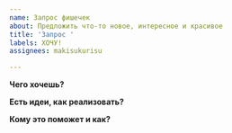 ```yaml
---
name: Запрос фишечек
about: Предложить что-то новое, интересное и красивое
title: 'Запрос '
labels: ХОЧУ!
assignees: makisukurisu

---
```


**Чего хочешь?**

**Есть идеи, как реализовать?**

**Кому это поможет и как?**
